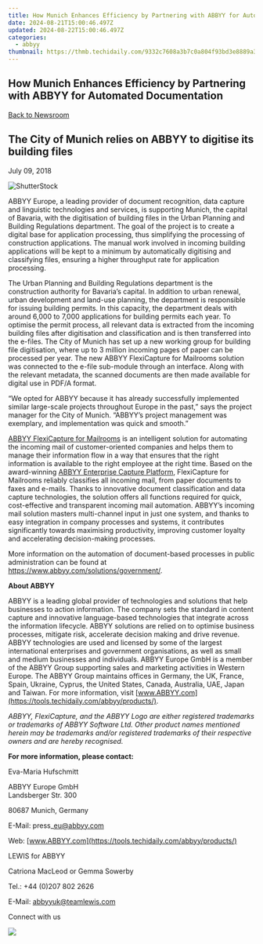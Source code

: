 ```yaml
---
title: How Munich Enhances Efficiency by Partnering with ABBYY for Automated Documentation
date: 2024-08-21T15:00:46.497Z
updated: 2024-08-22T15:00:46.497Z
categories:
  - abbyy
thumbnail: https://thmb.techidaily.com/9332c7608a3b7c0a804f93bd3e8889a390304fedee62792e7be872d16bace959.jpg
---
```


## How Munich Enhances Efficiency by Partnering with ABBYY for Automated Documentation

[Back to Newsroom](https://tools.techidaily.com/abbyy/products/)

## The City of Munich relies on ABBYY to digitise its building files

July 09, 2018

![ShutterStock](https://content.abbyy.com/-/media/project/abbyy/abbyy/branchtemplates/shutterstock_1272462163_1296-x-729.jpg?h=729&iar=0&w=1296)

ABBYY Europe, a leading provider of document recognition, data capture and linguistic technologies and services, is supporting Munich, the capital of Bavaria, with the digitisation of building files in the Urban Planning and Building Regulations department. The goal of the project is to create a digital base for application processing, thus simplifying the processing of construction applications. The manual work involved in incoming building applications will be kept to a minimum by automatically digitising and classifying files, ensuring a higher throughput rate for application processing.

The Urban Planning and Building Regulations department is the construction authority for Bavaria’s capital. In addition to urban renewal, urban development and land-use planning, the department is responsible for issuing building permits. In this capacity, the department deals with around 6,000 to 7,000 applications for building permits each year. To optimise the permit process, all relevant data is extracted from the incoming building files after digitisation and classification and is then transferred into the e-files. The City of Munich has set up a new working group for building file digitisation, where up to 3 million incoming pages of paper can be processed per year. The new ABBYY FlexiCapture for Mailrooms solution was connected to the e-file sub-module through an interface. Along with the relevant metadata, the scanned documents are then made available for digital use in PDF/A format.

“We opted for ABBYY because it has already successfully implemented similar large-scale projects throughout Europe in the past,” says the project manager for the City of Munich. “ABBYY’s project management was exemplary, and implementation was quick and smooth.”

[ABBYY FlexiCapture for Mailrooms](https://tools.techidaily.com/abbyy/products/) is an intelligent solution for automating the incoming mail of customer-oriented companies and helps them to manage their information flow in a way that ensures that the right information is available to the right employee at the right time. Based on the award-winning [ABBYY Enterprise Capture Platform](https://tools.techidaily.com/abbyy/products/), FlexiCapture for Mailrooms reliably classifies all incoming mail, from paper documents to faxes and e-mails. Thanks to innovative document classification and data capture technologies, the solution offers all functions required for quick, cost-effective and transparent incoming mail automation. ABBYY’s incoming mail solution masters multi-channel input in just one system, and thanks to easy integration in company processes and systems, it contributes significantly towards maximising productivity, improving customer loyalty and accelerating decision-making processes.

More information on the automation of document-based processes in public administration can be found at <https://www.abbyy.com/solutions/government/>.   
  
**About ABBYY** 

ABBYY is a leading global provider of technologies and solutions that help businesses to action information. The company sets the standard in content capture and innovative language-based technologies that integrate across the information lifecycle. ABBYY solutions are relied on to optimise business processes, mitigate risk, accelerate decision making and drive revenue. ABBYY technologies are used and licensed by some of the largest international enterprises and government organisations, as well as small and medium businesses and individuals. ABBYY Europe GmbH is a member of the ABBYY Group supporting sales and marketing activities in Western Europe. The ABBYY Group maintains offices in Germany, the UK, France, Spain, Ukraine, Cyprus, the United States, Canada, Australia, UAE, Japan and Taiwan. For more information, visit [www.ABBYY.com](https://tools.techidaily.com/abbyy/products/).

_ABBYY, FlexiCapture,_ _and the ABBYY Logo_ _are either registered trademarks or trademarks of ABBYY Software Ltd. Other product names mentioned herein may be trademarks and/or registered trademarks of their respective owners and are hereby recognised._

**For more information, please contact:**

Eva-Maria Hufschmitt

ABBYY Europe GmbH   
Landsberger Str. 300

80687 Munich, Germany

E-Mail: press\_eu@abbyy.com

Web: [www.ABBYY.com](https://tools.techidaily.com/abbyy/products/)

LEWIS for ABBYY

Catriona MacLeod or Gemma Sowerby

Tel.: +44 (0)207 802 2626

E-Mail: abbyyuk@teamlewis.com

  
Connect with us

<ins class="adsbygoogle"
     style="display:block"
     data-ad-format="autorelaxed"
     data-ad-client="ca-pub-7571918770474297"
     data-ad-slot="1223367746"></ins>



<ins class="adsbygoogle"
     style="display:block"
     data-ad-client="ca-pub-7571918770474297"
     data-ad-slot="8358498916"
     data-ad-format="auto"
     data-full-width-responsive="true"></ins>

<!-- affiliate ads begin -->
<a href="https://secure.2checkout.com/order/checkout.php?PRODS=4620778&QTY=1&AFFILIATE=108875&CART=1"><img src="https://secure.avangate.com/images/merchant/07dd4d5a72f5740ef0f035f201951476/300__250banner.jpg" border="0"></a>
<!-- affiliate ads end -->